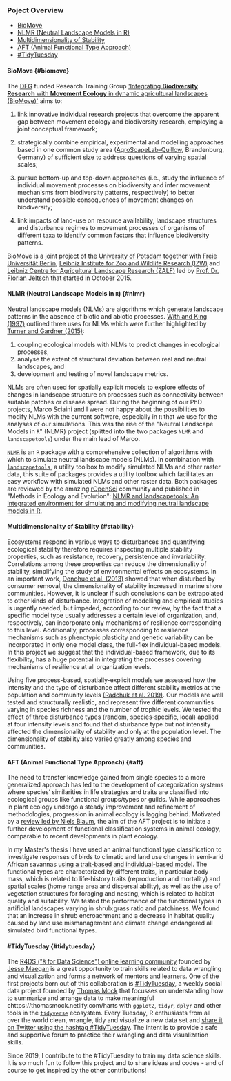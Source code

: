 ### Poject Overview

* [BioMove](#biomove)
* [NLMR (Neutral Landscape Models in R)](#nlmr)
* [Multidimensionality of Stability](#stability)
* [AFT (Animal Functional Type Approach)](#aft)
* [#TidyTuesday](#tidytuesday)


#### BioMove {#biomove}

The [DFG](https://www.dfg.de/en/funded_projects/current_projects_programmes/list/index.jsp?id=GRK) funded Research Training Group ['Integrating **Biodiversity Research** with **Movement Ecology** in dynamic agricultural landscapes (BioMove)'](https://www.biomove.org/) aims to:

1. link innovative individual research projects that overcome the apparent gap between movement ecology and biodiversity research, employing a joint conceptual framework;

2. strategically combine empirical, experimental and modelling approaches based in one common study area ([AgroScapeLab-Quillow](https://deims.org/270a41c4-33a8-4da6-9258-2ab10916f262), Brandenburg, Germany) of sufficient size to address questions of varying spatial scales;

3. pursue bottom-up and top-down approaches (i.e., study the influence of individual movement processes on biodiversity and infer movement mechanisms from biodiversity patterns, respectively) to better understand possible consequences of movement changes on biodiversity;

4. link impacts of land-use on resource availability, landscape structures and disturbance regimes to movement processes of organisms of different taxa to identify common factors that influence biodiversity patterns.

BioMove is a joint project of the [University of Potsdam](https://www.uni-potsdam.de/) together with [Freie Universität Berlin](https://www.fu-berlin.de/), [Leibniz Institute for Zoo and Wildlife Research (IZW)](http://www.izw-berlin.de/welcome.html) and [Leibniz Centre for Agricultural Landscape Research (ZALF)](http://www.zalf.de/en/Pages/ZALF.aspx) led by [Prof. Dr. Florian Jeltsch](https://www.uni-potsdam.de/ibb-vegnat/members/prof-dr-florian-jeltsch.html) that started in October 2015.


#### NLMR (Neutral Landscape Models in `R`) {#nlmr}

Neutral landscape models (NLMs) are algorithms which generate landscape patterns in the absence of biotic and abiotic processes. [With and King (1997)](https://doi.org/10.2307/3546007) outlined three uses for NLMs which were further highlighted by [Turner and Gardner (2015)](https://link.springer.com/book/10.1007%2F978-1-4939-2794-4):

1. coupling ecological models with NLMs to predict changes in ecological processes,
2. analyse the extent of structural deviation between real and neutral landscapes, and
3. development and testing of novel landscape metrics.

NLMs are often used for spatially explicit models to explore effects of changes in landscape structure on processes such as connectivity between suitable patches or disease spread. During the beginning of our PhD projects, Marco Sciaini and I were not happy about the possibilities to modify NLMs with the current software, especially in `R` that we use for the analyses of our simulations. This was the rise of the "Neutral Landscape Models in `R`" (NLMR) project (splitted into the two packages `NLMR` and `landscapetools`) under the main lead of Marco.

[`NLMR`](https://ropensci.github.io/NLMR/index.html) is an `R` package with a comprehensive collection of algorithms with which to simulate neutral landscape models (NLMs). In combination with [`landscapetools`](https://github.com/ropensci/landscapetools), a utility toolbox to modify simulated NLMs and other raster data, this suite of packages provides a utility toolbox which facilitates an easy workflow with simulated NLMs and other raster data. Both packages are reviewed by the amazing [rOpenSci](https://ropensci.org/) community and published in "Methods in Ecology and Evolution": [NLMR and landscapetools: An integrated environment for simulating and modifying neutral landscape models in R](https://doi.org/10.1111/2041-210X.13076).


#### Multidimensionality of Stability {#stability}

Ecosystems respond in various ways to disturbances and quantifying ecological stability therefore requires inspecting multiple stability properties, such as resistance, recovery, persistence and invariability. Correlations among these properties can reduce the dimensionality of stability, simplifying the study of environmental effects on ecosystems. In an important work, [Donohue et al. (2013)](https://doi.org/10.1111/ele.12086) showed that when disturbed by consumer removal, the dimensionality of stability increased in marine shore communities. However, it is unclear if such conclusions can be extrapolated to other kinds of disturbance. Integration of modelling and empirical studies is urgently needed, but impeded, according to our review, by the fact that a specific model type usually addresses a certain level of organization, and, respectively, can incorporate only mechanisms of resilience corresponding to this level. Additionally, processes corresponding to resilience mechanisms such as phenotypic plasticity and genetic variability can be incorporated in only one model class, the full-flex individual-based models. In this project we suggest that the individual-based framework, due to its flexibility, has a huge potential in integrating the processes covering mechanisms of resilience at all organization levels.

Using five process-based, spatially-explicit models we assessed how the intensity and the type of disturbance affect different stability metrics at the population and community levels [(Radchuk et al. 2019)](https://doi.org/10.1111/ele.13226). Our models are well tested and structurally realistic, and represent five different communities varying in species richness and the number of trophic levels. We tested the effect of three disturbance types (random, species‐specific, local) applied at four intensity levels and found that disturbance type but not intensity affected the dimensionality of stability and only at the population level. The dimensionality of stability also varied greatly among species and communities.


#### AFT (Animal Functional Type Approach) {#aft}

The need to transfer knowledge gained from single species to a more generalized approach has led to the development of categorization systems where species’ similarities in life strategies and traits are classified into ecological
groups like functional groups/types or guilds. While approaches in plant ecology undergo a steady improvement and refinement of methodologies, progression in animal ecology is lagging behind. Motivated by a [review led by Niels Blaum](https://link.springer.com/article/10.1007/s10531-011-9995-1), the aim of the AFT project is to initiate a further development of functional classification systems in animal ecology, comparable to recent developments in plant ecology.

In my Master's thesis I have used an animal functional type classification to investigate responses of birds to climatic and land use changes in semi-arid African savannas [using a trait-based and individual-based model](https://doi.org/10.1016/j.ecolmodel.2015.07.005). The functional types are characterized by different traits, in particular body mass, which is related to life-history traits (reproduction and mortality) and spatial scales (home range area and dispersal ability), as well as the use of vegetation structures for foraging and nesting, which is related to habitat quality and suitability. We tested the performance of the functional types in artificial landscapes varying in shrub:grass ratio and patchiness. We found that an increase in shrub encroachment and a decrease in habitat quality caused by land use mismanagement and climate change endangered all simulated bird functional types.

#### #TidyTuesday {#tidytuesday}

The [R4DS ("`R` for Data Science") online learning community](https://twitter.com/r4dscommunity) founded by [Jesse Maegan](https://www.jessemaegan.com/) is a great opportunity to train skills related to data wrangling and visualization and forms a network of mentors and learners. One of the first projects born out of this collaboration is [#TidyTuesday](https://github.com/rfordatascience/tidytuesday/blob/master/README.md), a weekly social data project founded by [Thomas Mock](https://thomasmock.netlify.com/) that focusses on understanding how to summarize and arrange data to make meaningful chttps://thomasmock.netlify.com/harts with `ggplot2`, `tidyr`, `dplyr` and other tools in the [`tidyverse`](https://www.tidyverse.org/) ecosystem.
Every Tuesday, R enthusiasts from all over the world clean, wrangle, tidy and visualize a new data set and [share it on Twitter using the hashtag #TidyTuesday](https://twitter.com/search?q=%23tidytuesday&src=typd). The intent is to provide a safe and supportive forum to practice their wrangling and data visualization skills.

Since 2019, I contribute to the #TidyTuesday to train my data science skills. It is so much fun to follow this project and to share ideas and codes - and of course to get inspired by the other contributions!
